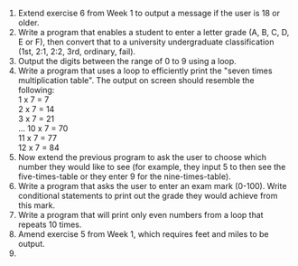 1. Extend exercise 6 from Week 1 to output a message if the user is 18 or older.    
  2. Write a program that enables a student to enter a letter grade (A, B, C, D, E or F), then convert that to a university undergraduate classification (1st, 2:1, 2:2, 3rd, ordinary, fail).   
  3. Output the digits between the range of 0 to 9 using a loop.    
  4. Write a program that uses a loop to efficiently print the "seven times multiplication table". The output on screen should resemble the following:   
  1 x 7 = 7  
  2 x 7 = 14  
  3 x 7 = 21  
  ... 
  10 x 7 = 70  
  11 x 7 = 77   
  12 x 7 = 84   
  5. Now extend the previous program to ask the user to choose which number they would like to see (for example, they input 5 to then see the five-times-table or they enter 9 for the nine-times-table).   
  6. Write a program that asks the user to enter an exam mark (0-100). Write conditional statements to print out the grade they would achieve from this mark.  
  7. Write a program that will print only even numbers from a loop that repeats 10 times.       
  8. Amend exercise 5 from Week 1, which requires feet and miles to be output.   
  9.   
